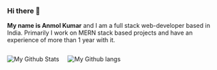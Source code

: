 ### Hi there 👋

**My name is Anmol Kumar** and I am a full stack web-developer based in India. Primarily I work on MERN stack based projects and have an experience of more than 1 year with it.


<div style="display:flex; gap:20px">

![My Github Stats](https://api.githubtrends.io/user/svg/AnmolDotX/repos?time_range=one_year&theme=synthwaves)

![My Github langs](https://api.githubtrends.io/user/svg/AnmolDotX/langs?time_range=one_year&theme=synthwaves)
    
</div>


